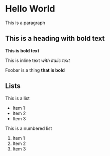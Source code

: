 # Hello World

This is a paragraph

## This is a heading with  **bold text**

**This is bold text**

This is inline text _with italic text_

Foobar is a thing **that is bold**

## Lists

This is a list

- Item 1
- Item 2
- Item 3

This is a numbered list

1. Item 1
2. Item 2
3. Item 3
